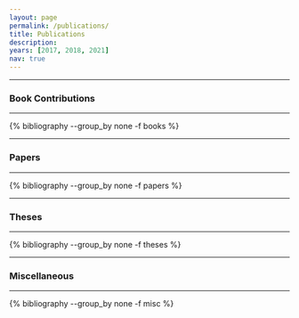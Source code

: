 ```yaml
---
layout: page
permalink: /publications/
title: Publications
description: 
years: [2017, 2018, 2021]
nav: true
---
```


***

### Book Contributions

***

<div class="publications">

{% bibliography --group_by none -f books %}

</div>  

***

### Papers

***

<div class="publications">

{% bibliography --group_by none -f papers %}

</div>

***

### Theses

***

<div class="publications">

{% bibliography --group_by none -f theses %}

</div>


***

### Miscellaneous

***

<div class="publications">

{% bibliography --group_by none -f misc %}

</div>